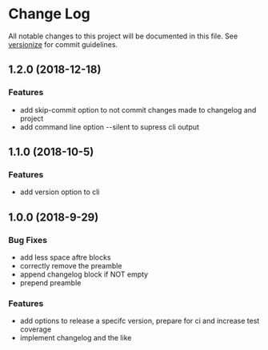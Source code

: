 # Change Log

All notable changes to this project will be documented in this file. See [versionize](https://github.com/saintedlama/versionize) for commit guidelines.

<a name="1.2.0"></a>
## 1.2.0 (2018-12-18)

### Features

* add skip-commit option to not commit changes made to changelog and project
* add command line option --silent to supress cli output

## 1.1.0 (2018-10-5)

### Features

* add version option to cli

## 1.0.0 (2018-9-29)

### Bug Fixes

* add less space aftre blocks
* correctly remove the preamble
* append changelog block if NOT empty
* prepend preamble

### Features

* add options to release a specifc version, prepare for ci and increase test coverage
* implement changelog and the like

